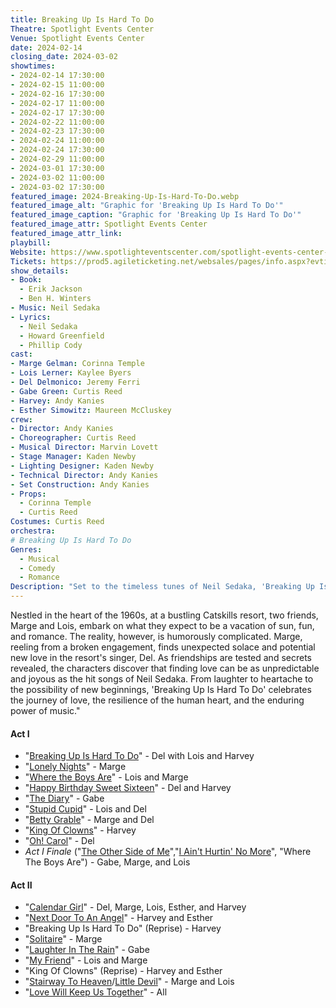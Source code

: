 ```yaml
---
title: Breaking Up Is Hard To Do
Theatre: Spotlight Events Center
Venue: Spotlight Events Center
date: 2024-02-14
closing_date: 2024-03-02
showtimes:
- 2024-02-14 17:30:00
- 2024-02-15 11:00:00
- 2024-02-16 17:30:00
- 2024-02-17 11:00:00
- 2024-02-17 17:30:00
- 2024-02-22 11:00:00
- 2024-02-23 17:30:00
- 2024-02-24 11:00:00
- 2024-02-24 17:30:00
- 2024-02-29 11:00:00
- 2024-03-01 17:30:00
- 2024-03-02 11:00:00
- 2024-03-02 17:30:00
featured_image: 2024-Breaking-Up-Is-Hard-To-Do.webp
featured_image_alt: "Graphic for 'Breaking Up Is Hard To Do'"
featured_image_caption: "Graphic for 'Breaking Up Is Hard To Do'"
featured_image_attr: Spotlight Events Center
featured_image_attr_link: 
playbill:
Website: https://www.spotlighteventscenter.com/spotlight-events-center-events/live-performances
Tickets: https://prod5.agileticketing.net/websales/pages/info.aspx?evtinfo=353262~4fdd59c7-9110-4ffd-b8a6-d23e78529eda&epguid=2807c832-0f5a-4130-917e-8c48755c010b&
show_details: 
- Book: 
  - Erik Jackson
  - Ben H. Winters
- Music: Neil Sedaka
- Lyrics: 
  - Neil Sedaka
  - Howard Greenfield
  - Phillip Cody
cast:
- Marge Gelman: Corinna Temple
- Lois Lerner: Kaylee Byers
- Del Delmonico: Jeremy Ferri
- Gabe Green: Curtis Reed
- Harvey: Andy Kanies
- Esther Simowitz: Maureen McCluskey
crew:
- Director: Andy Kanies
- Choreographer: Curtis Reed
- Musical Director: Marvin Lovett
- Stage Manager: Kaden Newby
- Lighting Designer: Kaden Newby
- Technical Director: Andy Kanies
- Set Construction: Andy Kanies
- Props: 
  - Corinna Temple
  - Curtis Reed
Costumes: Curtis Reed
orchestra:
# Breaking Up Is Hard To Do
Genres:
  - Musical
  - Comedy
  - Romance
Description: "Set to the timeless tunes of Neil Sedaka, 'Breaking Up Is Hard To Do' is a feel-good musical that whirls through the highs and lows of love at a Catskills resort in the 1960s."
---
```

Nestled in the heart of the 1960s, at a bustling Catskills resort, two friends, Marge and Lois, embark on what they expect to be a vacation of sun, fun, and romance. The reality, however, is humorously complicated. Marge, reeling from a broken engagement, finds unexpected solace and potential new love in the resort's singer, Del. As friendships are tested and secrets revealed, the characters discover that finding love can be as unpredictable and joyous as the hit songs of Neil Sedaka. From laughter to heartache to the possibility of new beginnings, 'Breaking Up Is Hard To Do' celebrates the journey of love, the resilience of the human heart, and the enduring power of music."


#### Act I
-   "[Breaking Up Is Hard To Do](https://en.wikipedia.org/wiki/Breaking_Up_Is_Hard_To_Do "Breaking Up Is Hard To Do")" - Del with Lois and Harvey
-   "[Lonely Nights](https://en.wikipedia.org/w/index.php?title=Lonely_Nights_(Neil_Sedaka_song)&action=edit&redlink=1 "Lonely Nights (Neil Sedaka song) (page does not exist)")" - Marge
-   "[Where the Boys Are](https://en.wikipedia.org/wiki/Where_the_Boys_Are_(Connie_Francis_song) "Where the Boys Are (Connie Francis song)")" - Lois and Marge
-   "[Happy Birthday Sweet Sixteen](https://en.wikipedia.org/wiki/Happy_Birthday_Sweet_Sixteen "Happy Birthday Sweet Sixteen")" - Del and Harvey
-   "[The Diary](https://en.wikipedia.org/wiki/The_Diary_(song) "The Diary (song)")" - Gabe
-   "[Stupid Cupid](https://en.wikipedia.org/wiki/Stupid_Cupid "Stupid Cupid")" - Lois and Del
-   "[Betty Grable](https://en.wikipedia.org/w/index.php?title=Betty_Grable_(song)&action=edit&redlink=1 "Betty Grable (song) (page does not exist)")" - Marge and Del
-   "[King Of Clowns](https://en.wikipedia.org/w/index.php?title=King_Of_Clowns&action=edit&redlink=1 "King Of Clowns (page does not exist)")" - Harvey
-   "[Oh! Carol](https://en.wikipedia.org/wiki/Oh!_Carol "Oh! Carol")" - Del
-   _Act I Finale_  ("[The Other Side of Me](https://en.wikipedia.org/wiki/The_Other_Side_of_Me_(Neil_Sedaka_song) "The Other Side of Me (Neil Sedaka song)")","[I Ain't Hurtin' No More](https://en.wikipedia.org/w/index.php?title=I_Ain%27t_Hurtin%27_No_More&action=edit&redlink=1 "I Ain't Hurtin' No More (page does not exist)")", "Where The Boys Are") - Gabe, Marge, and Lois

#### Act II

-   "[Calendar Girl](https://en.wikipedia.org/wiki/Calendar_Girl_(song) "Calendar Girl (song)")" - Del, Marge, Lois, Esther, and Harvey
-   "[Next Door To An Angel](https://en.wikipedia.org/wiki/Next_Door_To_An_Angel "Next Door To An Angel")" - Harvey and Esther
-   "Breaking Up Is Hard To Do" (Reprise) - Harvey
-   "[Solitaire](https://en.wikipedia.org/wiki/Solitaire_(Neil_Sedaka_song) "Solitaire (Neil Sedaka song)")" - Marge
-   "[Laughter In The Rain](https://en.wikipedia.org/wiki/Laughter_In_The_Rain "Laughter In The Rain")" - Gabe
-   "[My Friend](https://en.wikipedia.org/wiki/My_Friend_(Neil_Sedaka_song) "My Friend (Neil Sedaka song)")" - Lois and Marge
-   "King Of Clowns" (Reprise) - Harvey and Esther
-   "[Stairway To Heaven](https://en.wikipedia.org/wiki/Stairway_to_Heaven_(Neil_Sedaka_song) "Stairway to Heaven (Neil Sedaka song)")/[Little Devil](https://en.wikipedia.org/wiki/Little_Devil "Little Devil")" - Marge and Lois
-   "[Love Will Keep Us Together](https://en.wikipedia.org/wiki/Love_Will_Keep_Us_Together "Love Will Keep Us Together")" - All